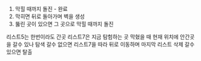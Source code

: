 1. 막힐 때까지 돌진 - 완료
2. 막히면 뒤로 돌아가며 벽을 생성
3. 뚫린 곳이 있으면 그 곳으로 막힐 때까지 돌진


리스트5는 한번이라도 간곳
리스트7은 지금 탐험하는 곳
막혔을 때 현재 위치에 안간곳을 갈수 있나 탐색
갈수 없으면 리스트7을 따라 뒤로 이동하며 마지막 리스트 삭제
갈수있으면 탈출

